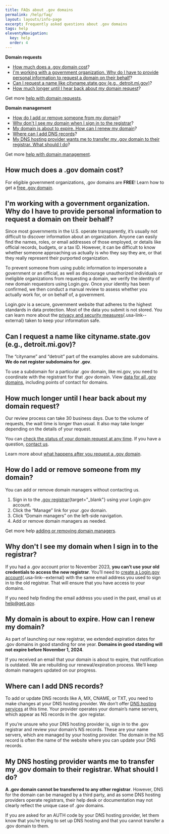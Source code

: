 ```yaml
---
title: FAQs about .gov domains
permalink: /help/faq/
layout: layouts/info-page
excerpt: Frequently asked questions about .gov domains 
tags: help
eleventyNavigation:
  key: help
  order: 4 
---
```


**Domain requests**
- [How much does a .gov domain cost](#gov-domains-are-free)?
- [I'm working with a government organization. Why do I have to provide personal information to request a domain on their behalf](#working-with-a-gov-org)?
- [Can I request a name like cityname.state.gov (e.g., detroit.mi.gov)](#subdomain)?
- [How much longer until I hear back about my domain request](#domain-request-status)?

Get more [help with domain requests](../domain-requests).

<p class="border-bottom": 1px solid> </p>

**Domain management**
- [How do I add or remove someone from my domain](#add-or-remove-from-domain)?
- [Why don't I see my domain when I sign in to the registrar](#do-not-see-my-domain)?
- [My domain is about to expire. How can I renew my domain](#renew-domain)?
- [Where can I add DNS records](#dns-records)?
- [My DNS hosting provider wants me to transfer my .gov domain to their registrar. What should I do](#transfer-domain)?

Get more [help with domain management](../domain-management).

<p class="border-bottom": 1px solid> </p>

<span id="gov-domains-are-free"></span>
## How much does a .gov domain cost? 
For eligible government organizations, .gov domains are **FREE**! Learn how to get a [free .gov domain](https://get.gov/domains/before/).

<span id="working-with-a-gov-org"></span>
## I'm working with a government organization. Why do I have to provide personal information to request a domain on their behalf?
Since most governments in the U.S. operate transparently, it’s usually not difficult to discover information about an organization. Anyone can easily find the names, roles, or email addresses of those employed, or details like official records, budgets, or a tax ID. However, it can be difficult to know whether someone approaching us actually is who they say they are, or that they really represent their purported organization.

To prevent someone from using public information to impersonate a government or an official, as well as discourage unauthorized individuals or ineligible organizations from requesting a domain, we verify the identity of new domain requestors using Login.gov. Once your identity has been confirmed, we then conduct a manual review to assess whether you actually work for, or on behalf of, a government.

Login.gov is a secure, government website that adheres to the highest standards in data protection. Most of the data you submit is not stored. You can learn more about the [privacy and security measures](https://login.gov/policy/){.usa-link--external} taken to keep your information safe.

<span id="subdomain"></span>
## Can I request a name like cityname.state.gov (e.g., detroit.mi.gov)?
The “cityname” and “detroit” part of the examples above are subdomains. **We do not register subdomains for .gov**. 

To use a subdomain for a particular .gov domain, like mi.gov, you need to coordinate with the registrant for that .gov domain. View [data for all .gov domains](https://get.gov/about/data/), including points of contact for domains.

<span id="domain-request-status"></span>
## How much longer until I hear back about my domain request?
Our review process can take 30 business days. Due to the volume of requests, the wait time is longer than usual. It also may take longer depending on the details of your request. 

You can [check the status of your domain request at any time](https://get.gov/help/domain-requests/#check-the-status-of-your-domain-request). If you have a question, [contact us](https://get.gov/contact/). 

Learn more about [what happens after you request a .gov domain](https://get.gov/domains/before/#what-happens-after-you-request-your-gov-domain).

<span id="add-or-remove-from-domain"></span>
## How do I add or remove someone from my domain?
You can add or remove domain managers without contacting us. 

1. Sign in to the [.gov registrar](https://manage.get.gov){target="_blank"} using your Login.gov account.
2. Click the “Manage” link for your .gov domain.
3. Click “Domain managers” on the left-side navigation.
4. Add or remove domain managers as needed. 

Get more help [adding or removing domain managers](https://get.gov/help/domain-management/#add-a-domain-manager-to-your-.gov-domain).

<span id="do-not-see-my-domain"></span>
## Why don't I see my domain when I sign in to the registrar?
If you had a .gov account prior to November 2023, **you can’t use your old credentials to access the new registrar**. You’ll need to [create a Login.gov account](https://login.gov/help/get-started/create-your-account/){.usa-link--external} with the same email address you used to sign in to the old registrar. That will ensure that you have access to your domains.

If you need help finding the email address you used in the past, email us at help@get.gov.

<span id="renew-domain"></span>
## My domain is about to expire. How can I renew my domain?
As part of launching our new registrar, we extended expiration dates for .gov domains in good standing for one year. **Domains in good standing will not expire before November 1, 2024**. 

If you received an email that your domain is about to expire, that notification is outdated. We are rebuilding our renewal/expiration process. We’ll keep domain managers updated on our progress. 

<span id="dns-records"></span>
## Where can I add DNS records?
To add or update DNS records like A, MX, CNAME, or TXT, you need to make changes at your DNS hosting provider. We don’t offer [DNS hosting services](https://get.gov/domains/moving/#find-dns-hosting-services) at this time. Your provider operates your domain’s name servers, which appear as NS records in the .gov registar.

If you’re unsure who your DNS hosting provider is, sign in to the .gov registrar and review your domain’s NS records. These are your name servers, which are managed by your hosting provider. The domain in the NS record is often the name of the website where you can update your DNS records.

<span id="transfer-domain"></span>
## My DNS hosting provider wants me to transfer my .gov domain to their registrar. What should I do?
**A .gov domain cannot be transferred to any other registrar**. However, DNS for the domain can be managed by a third party, and as some DNS hosting providers operate registrars, their help desk or documentation may not clearly reflect the unique case of .gov domains.

If you are asked for an AUTH code by your DNS hosting provider, let them know that you’re trying to set up DNS hosting and that you cannot transfer a .gov domain to them.

